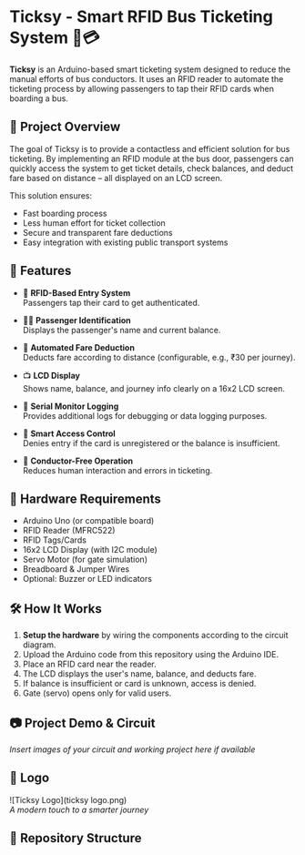 # Ticksy - Smart RFID Bus Ticketing System 🚌💳

**Ticksy** is an Arduino-based smart ticketing system designed to reduce the manual efforts of bus conductors. It uses an RFID reader to automate the ticketing process by allowing passengers to tap their RFID cards when boarding a bus.

## 🚀 Project Overview

The goal of Ticksy is to provide a contactless and efficient solution for bus ticketing. By implementing an RFID module at the bus door, passengers can quickly access the system to get ticket details, check balances, and deduct fare based on distance – all displayed on an LCD screen.

This solution ensures:
- Fast boarding process
- Less human effort for ticket collection
- Secure and transparent fare deductions
- Easy integration with existing public transport systems

## 🔧 Features

- 🚪 **RFID-Based Entry System**  
  Passengers tap their card to get authenticated.

- 🧑‍💼 **Passenger Identification**  
  Displays the passenger's name and current balance.

- 💸 **Automated Fare Deduction**  
  Deducts fare according to distance (configurable, e.g., ₹30 per journey).

- 📺 **LCD Display**  
  Shows name, balance, and journey info clearly on a 16x2 LCD screen.

- 🔁 **Serial Monitor Logging**  
  Provides additional logs for debugging or data logging purposes.

- 🔐 **Smart Access Control**  
  Denies entry if the card is unregistered or the balance is insufficient.

- 🎯 **Conductor-Free Operation**  
  Reduces human interaction and errors in ticketing.

## 🧰 Hardware Requirements

- Arduino Uno (or compatible board)  
- RFID Reader (MFRC522)  
- RFID Tags/Cards  
- 16x2 LCD Display (with I2C module)  
- Servo Motor (for gate simulation)  
- Breadboard & Jumper Wires  
- Optional: Buzzer or LED indicators

## 🛠️ How It Works

1. **Setup the hardware** by wiring the components according to the circuit diagram.
2. Upload the Arduino code from this repository using the Arduino IDE.
3. Place an RFID card near the reader.
4. The LCD displays the user's name, balance, and deducts fare.
5. If balance is insufficient or card is unknown, access is denied.
6. Gate (servo) opens only for valid users.

## 📷 Project Demo & Circuit

*Insert images of your circuit and working project here if available*

## 🎨 Logo

![Ticksy Logo](ticksy logo.png)  
*A modern touch to a smarter journey*

## 📁 Repository Structure

